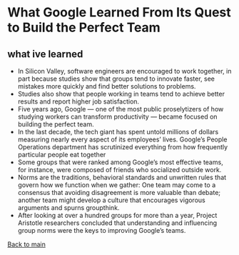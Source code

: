 # What Google Learned From Its Quest to Build the Perfect Team

## what ive learned

- In Silicon Valley, software engineers are encouraged to work together, in part because studies show that groups tend to innovate faster, see mistakes more quickly and find better solutions to problems.
- Studies also show that people working in teams tend to achieve better results and report higher job satisfaction.
- Five years ago, Google — one of the most public proselytizers of how studying workers can transform productivity — became focused on building the perfect team.
- In the last decade, the tech giant has spent untold millions of dollars measuring nearly every aspect of its employees’ lives. Google’s People Operations department has scrutinized everything from how frequently particular people eat together
- Some groups that were ranked among Google’s most effective teams, for instance, were composed of friends who socialized outside work.
- Norms are the traditions, behavioral standards and unwritten rules that govern how we function when we gather: One team may come to a consensus that avoiding disagreement is more valuable than debate; another team might develop a culture that encourages vigorous arguments and spurns groupthink.
- After looking at over a hundred groups for more than a year, Project Aristotle researchers concluded that understanding and influencing group norms were the keys to improving Google’s teams.

[Back to main](README.md)
